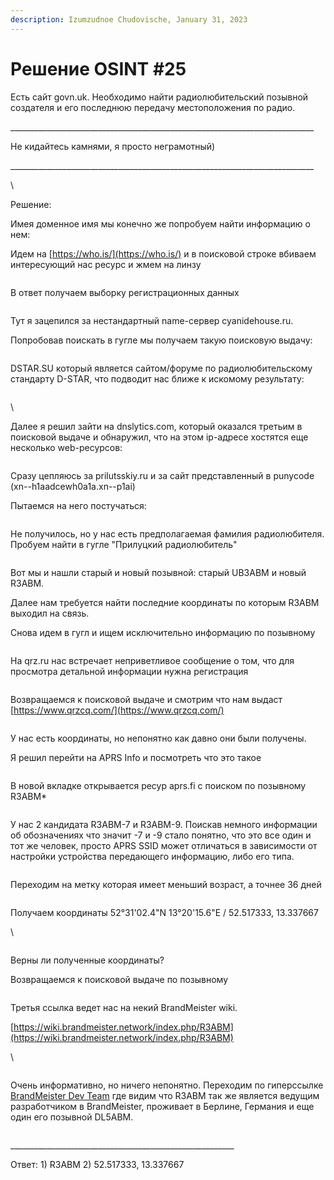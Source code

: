 ```yaml
---
description: Izumzudnoe Chudovische, January 31, 2023
---
```


# Решение OSINT #25

Есть сайт govn.uk. Необходимо найти радиолюбительский позывной создателя и его последнюю передачу местоположения по радио.

\_\_\_\_\_\_\_\_\_\_\_\_\_\_\_\_\_\_\_\_\_\_\_\_\_\_\_\_\_\_\_\_\_\_\_\_\_\_\_\_\_\_\_\_\_\_\_\_\_\_\_\_\_\_\_\_\_\_\_\_\_\_\_\_\_\_\_\_\_\_\_\_\_\_\_\_

Не кидайтесь камнями, я просто неграмотный)

\_\_\_\_\_\_\_\_\_\_\_\_\_\_\_\_\_\_\_\_\_\_\_\_\_\_\_\_\_\_\_\_\_\_\_\_\_\_\_\_\_\_\_\_\_\_\_\_\_\_\_\_\_\_\_\_\_\_\_\_\_\_\_\_\_\_\_\_\_\_\_\_\_\_\_\_

\


Решение:

Имея доменное имя мы конечно же попробуем найти информацию о нем:

Идем на [https://who.is/](https://who.is/) и в поисковой строке вбиваем интересующий нас ресурс и жмем на линзу

<figure><img src="https://telegra.ph/file/ba3b5b0c00b6a3153785d.png" alt=""><figcaption></figcaption></figure>

В ответ получаем выборку регистрационных данных

<figure><img src="https://telegra.ph/file/87fd46099729a4e179b87.png" alt=""><figcaption></figcaption></figure>

Тут я зацепился за нестандартный name-сервер cyanidehouse.ru.

Попробовав поискать в гугле мы получаем такую поисковую выдачу:

<figure><img src="https://telegra.ph/file/39e4e598514c1de88ddeb.png" alt=""><figcaption></figcaption></figure>

DSTAR.SU который является сайтом/форуме по радиолюбительскому стандарту D-STAR, что подводит нас ближе к искомому результату:

<figure><img src="https://telegra.ph/file/7e14a32a2ba19a0805a60.png" alt=""><figcaption></figcaption></figure>

\


Далее я решил зайти на dnslytics.com, который оказался третьим в поисковой выдаче и обнаружил, что на этом ip-адресе хостятся еще несколько web-ресурсов:

<figure><img src="https://telegra.ph/file/a76de229f14db561a0d93.png" alt=""><figcaption></figcaption></figure>

Сразу цепляюсь за prilutsskiy.ru и за сайт представленный в punycode (xn--h1aadcewh0a1a.xn--p1ai)

Пытаемся на него постучаться:

<figure><img src="https://telegra.ph/file/4b1776c340b383a300b54.png" alt=""><figcaption></figcaption></figure>

Не получилось, но у нас есть предполагаемая фамилия радиолюбителя. Пробуем найти в гугле "Прилуцкий радиолюбитель"

<figure><img src="https://telegra.ph/file/9a437c599d22147b850e9.png" alt=""><figcaption></figcaption></figure>

Вот мы и нашли старый и новый позывной: старый UB3ABM и новый R3ABM.

Далее нам требуется найти последние координаты по которым R3ABM выходил на связь.

Снова идем в гугл и ищем исключительно информацию по позывному

<figure><img src="https://telegra.ph/file/ac2699b1b7b4b8ad7246e.png" alt=""><figcaption></figcaption></figure>

На qrz.ru нас встречает неприветливое сообщение о том, что для просмотра детальной информации нужна регистрация

<figure><img src="https://telegra.ph/file/2c843ebfc0d527df8bf60.png" alt=""><figcaption></figcaption></figure>

Возвращаемся к поисковой выдаче и смотрим что нам выдаст [https://www.qrzcq.com/](https://www.qrzcq.com/)

<figure><img src="https://telegra.ph/file/86e6117650312ed58fd3b.png" alt=""><figcaption></figcaption></figure>

У нас есть координаты, но непонятно как давно они были получены.

Я решил перейти на APRS Info и посмотреть что это такое

<figure><img src="https://telegra.ph/file/1e325be047c283309205a.png" alt=""><figcaption></figcaption></figure>

В новой вкладке открывается ресур aprs.fi с поиском по позывному R3ABM\*

<figure><img src="https://telegra.ph/file/bc057cb79b0c5e2f3848a.png" alt=""><figcaption></figcaption></figure>

У нас 2 кандидата R3ABM-7 и R3ABM-9. Поискав немного информации об обозначениях что значит -7 и -9 стало понятно, что это все один и тот же человек, просто APRS SSID может отличаться в зависимости от настройки устройства передающего информацию, либо его типа.

<figure><img src="https://telegra.ph/file/234f270b0614f6b350c7a.png" alt=""><figcaption></figcaption></figure>

Переходим на метку которая имеет меньший возраст, а точнее 36 дней

<figure><img src="https://telegra.ph/file/c4f4e0cf71fe9c3de9d96.png" alt=""><figcaption></figcaption></figure>

Получаем координаты 52°31'02.4"N 13°20'15.6"E / 52.517333, 13.337667

\


<figure><img src="https://telegra.ph/file/d8c17a0c7d9d6eddd47b8.png" alt=""><figcaption></figcaption></figure>

Верны ли полученные координаты?

Возвращаемся к поисковой выдаче по позывному

<figure><img src="https://telegra.ph/file/b8e78f88fd9bcceec28e1.png" alt=""><figcaption></figcaption></figure>

Третья ссылка ведет нас на некий BrandMeister wiki.

[https://wiki.brandmeister.network/index.php/R3ABM](https://wiki.brandmeister.network/index.php/R3ABM)

\


<figure><img src="https://telegra.ph/file/cfd2834af86d478a7898f.png" alt=""><figcaption></figcaption></figure>

Очень информативно, но ничего непонятно. Переходим по гиперссылке [BrandMeister Dev Team](https://brandmeister.network/?page=team) где видим что R3ABM так же является ведущим разработчиком в BrandMeister, проживает в Берлине, Германия и еще один его позывной DL5ABM.

<figure><img src="https://telegra.ph/file/77e8012666eefc117b75d.png" alt=""><figcaption></figcaption></figure>

\_\_\_\_\_\_\_\_\_\_\_\_\_\_\_\_\_\_\_\_\_\_\_\_\_\_\_\_\_\_\_\_\_\_\_\_\_\_\_\_\_\_\_\_\_\_\_\_\_\_\_\_\_\_\_\_

Ответ: 1) R3ABM 2) 52.517333, 13.337667
